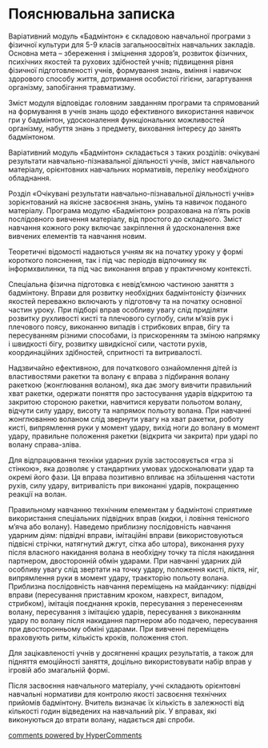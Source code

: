 <div id="hypercomments_widget" class="js-hypercomments-widget invisible"></div>

Пояснювальна записка
=============================

Варіативний модуль «Бадмінтон» є складовою навчальної програми з фізичної культури для 5-9 класів загальноосвітніх навчальних закладів. Основна мета – збереження і зміцнення здоров’я,  розвиток фізичних, психічних якостей та рухових здібностей учнів; підвищення рівня фізичної підготовленості учнів, формування знань, вміння і навичок здорового способу життя, дотримання особистої гігієни, загартування організму, запобігання травматизму.

Зміст модуля відповідає головним завданням програми та спрямований на формування в учнів знань щодо ефективного використання навичок гри у бадмінтон, удосконалення функціональних можливостей організму, набуття знань з предмету, виховання інтересу до занять бадмінтоном.

Варіативний модуль «Бадмінтон» складається з таких розділів: очікувані результати навчально-пізнавальної діяльності учнів, зміст навчального матеріалу, орієнтовних навчальних нормативів, переліку необхідного обладнання.

Розділ «Очікувані результати навчально-пізнавальної діяльності учнів» зорієнтований на якісне засвоєння знань, умінь та навичок поданого матеріалу. 
Програма модулю «Бадмінтон» розрахована на п’ять років послідовного вивчення матеріалу, від простого до складного. Зміст навчання кожного року включає закріплення й удосконалення вже вивчених елементів та навчання новим.

Теоретичні відомості надаються учням як на початку уроку у формі короткого пояснення, так і під час періодів відпочинку як інформхвилинки, та під час виконання вправ у практичному контексті.

Спеціальна фізична підготовка є невід’ємною частиною заняття з бадмінтону. Вправи для розвитку необхідних бадмінтоністу фізичних якостей переважно включають у підготовчу та на початку основної частин уроку. При підборі вправ особливу увагу слід приділяти розвитку рухливості кисті та плечового суглобу, сили м’язів рук і плечового поясу, виконанню випадів і стрибкових вправ, бігу та пересуванням різними способами, із прискоренням та зміною напрямку і швидкості бігу, розвитку швидкісної сили, частоти рухів, координаційних здібностей, спритності та витривалості.

Надзвичайно ефективною, для початкового ознайомлення дітей із властивостями ракетки та волану є вправа з підбирання волану ракеткою (жонглювання воланом), яка дає змогу вивчити правильний хват ракетки, одержати поняття про застосування ударів відкритою та закритою стороною ракетки, навчитися керувати польотом волану, відчути силу удару, висоту та напрямок польоту волана. При навчанні жонглюванню воланом слід звернути увагу на хват ракетки, роботу кисті, випрямлення руки у момент удару, вихід ноги до волану в момент удару, правильне положення ракетки (відкрита чи закрита) при ударі по волану справа-зліва.

Для відпрацювання техніки ударних рухів застосовується «гра зі стінкою», яка дозволяє у стандартних умовах удосконалювати удар та окремі його фази. Ця вправа позитивно впливає на збільшення частоти рухів, силу удару, витривалість при виконанні ударів, покращенню реакції на волан.

Правильному навчанню технічним елементам у бадмінтоні сприятиме використання спеціальних підвідних вправ (кидки, і ловіння тенісного м’яча або волану). Наведемо приблизну послідовність навчання ударним діям: підвідні вправи, імітаційні вправи (використовуються підвісні стрічки, натягнутий джгут, сітка або штора), виконання руху після власного накидання волана в необхідну точку та після накидання партнером, двосторонній обмін ударами. При навчанні ударних дій особливу увагу слід звертати на точку удару, положення кисті, ліктя, ніг, випрямлення руки в момент удару, траєкторію польоту волана. Приблизна послідовність навчання переміщень на майданчику: підвідні вправи (пересування приставним кроком, навхрест, випадом, стрибком), імітація поєднання кроків, пересування з перенесенням волану, пересування з імітацією ударів, пересування з виконанням удару по волану після накидання партнером або подачею, пересування при двосторонньому обміні ударами. При вивченні переміщень враховують ритм, кількість кроків, положення стоп.

Для зацікавленості учнів у досягненні кращих результатів, а також для підняття емоційності заняття, доцільно використовувати набір вправ у ігровій або змагальній формі.

Після засвоєння навчального матеріалу, учні складають орієнтовні навчальні нормативи для контролю якості засвоєння технічних прийомів бадмінтону. Вчитель визначає їх кількість в залежності від кількості годин відведених на навчальний рік. У вправах, які виконуються до втрати волану, надається дві спроби.


<div class="js-hypercomments-container">
    <a href="http://hypercomments.com" class="hc-link" title="comments widget">comments powered by HyperComments</a>
</div>